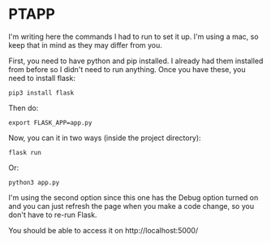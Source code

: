 # PTAPP
I'm writing here the commands I had to run to set it up. I'm using a mac, so keep that in mind as they may differ from you.

First, you need to have python and pip installed. I already had them installed from before so I didn't need to run anything. Once you have these, you need to install flask:

`pip3 install flask`

Then do:

`export FLASK_APP=app.py`

Now, you can it in two ways (inside the project directory):

`flask run`

Or:

`python3 app.py`

I'm using the second option since this one has the Debug option turned on and you can just refresh the page when you make a code change, so you don't have to re-run Flask.

You should be able to access it on http://localhost:5000/
